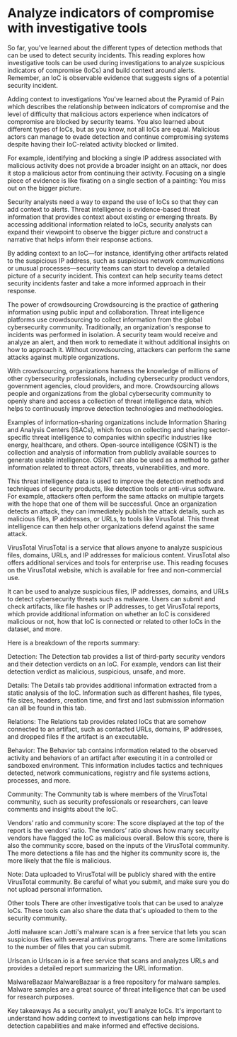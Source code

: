 # Analyze indicators of compromise with investigative tools
So far, you've learned about the different types of detection methods that can be used to detect security incidents. This reading explores how investigative tools can be used during investigations to analyze suspicious indicators of compromise (IoCs) and build context around alerts. Remember, an IoC is observable evidence that suggests signs of a potential security incident.

Adding context to investigations
You've learned about the Pyramid of Pain which describes the relationship between indicators of compromise and the level of difficulty that malicious actors experience when indicators of compromise are blocked by security teams. You also learned about different types of IoCs, but as you know, not all IoCs are equal. Malicious actors can manage to evade detection and continue compromising systems despite having their IoC-related activity blocked or limited. 

For example, identifying and blocking a single IP address associated with malicious activity does not provide a broader insight on an attack, nor does it stop a malicious actor from continuing their activity. Focusing on a single piece of evidence is like fixating on a single section of a painting: You miss out on the bigger picture.

Security analysts need a way to expand the use of IoCs so that they can add context to alerts. Threat intelligence is evidence-based threat information that provides context about existing or emerging threats. By accessing additional information related to IoCs, security analysts can expand their viewpoint to observe the bigger picture and construct a narrative that helps inform their response actions. 

By adding context to an IoC—for instance, identifying other artifacts related to the suspicious IP address, such as suspicious network communications or unusual processes—security teams can start to develop a detailed picture of a security incident. This context can help security teams detect security incidents faster and take a more informed approach in their response.

The power of crowdsourcing
Crowdsourcing is the practice of gathering information using public input and collaboration. Threat intelligence platforms use crowdsourcing to collect information from the global cybersecurity community. Traditionally, an organization's response to incidents was performed in isolation. A security team would receive and analyze an alert, and then work to remediate it without additional insights on how to approach it. Without crowdsourcing, attackers can perform the same attacks against multiple organizations. 

With crowdsourcing, organizations harness the knowledge of millions of other cybersecurity professionals, including cybersecurity product vendors, government agencies, cloud providers, and more. Crowdsourcing allows people and organizations from the global cybersecurity community to openly share and access a collection of threat intelligence data, which helps to continuously improve detection technologies and methodologies. 

Examples of information-sharing organizations include Information Sharing and Analysis Centers (ISACs), which focus on collecting and sharing sector-specific threat intelligence to companies within specific industries like energy, healthcare, and others. Open-source intelligence (OSINT) is the collection and analysis of information from publicly available sources to generate usable intelligence. OSINT can also be used as a method to gather information related to threat actors, threats, vulnerabilities, and more.

This threat intelligence data is used to improve the detection methods and techniques of security products, like detection tools or anti-virus software. For example, attackers often perform the same attacks on multiple targets with the hope that one of them will be successful. Once an organization detects an attack, they can immediately publish the attack details, such as malicious files, IP addresses, or URLs, to tools like VirusTotal. This threat intelligence can then help other organizations defend against the same attack.

VirusTotal 
VirusTotal
 is a service that allows anyone to analyze suspicious files, domains, URLs, and IP addresses for malicious content. VirusTotal also offers additional services and tools for enterprise use. This reading focuses on the VirusTotal website, which is available for free and non-commercial use.

It can be used to analyze suspicious files, IP addresses, domains, and URLs to detect cybersecurity threats such as malware. Users can submit and check artifacts, like file hashes or IP addresses, to get VirusTotal reports, which provide additional information on whether an IoC is considered malicious or not, how that IoC is connected or related to other IoCs in the dataset, and more.

Here is a breakdown of the reports summary:

Detection: The Detection tab provides a list of third-party security vendors and their detection verdicts on an IoC. For example, vendors can list their detection verdict as malicious, suspicious, unsafe, and more.

Details: The Details tab provides additional information extracted from a static analysis of the IoC. Information such as different hashes, file types, file sizes, headers, creation time, and first and last submission information can all be found in this tab.

Relations: The Relations tab provides related IoCs that are somehow connected to an artifact, such as contacted URLs, domains, IP addresses, and dropped files if the artifact is an executable.

Behavior: The Behavior tab contains information related to the observed activity and behaviors of an artifact after executing it in a controlled or sandboxed environment. This information includes tactics and techniques detected, network communications, registry and file systems actions, processes, and more.

Community: The Community tab is where members of the VirusTotal community, such as security professionals or researchers, can leave comments and insights about the IoC. 

Vendors’ ratio and community score: The score displayed at the top of the report is the vendors’ ratio. The vendors’ ratio shows how many security vendors have flagged the IoC as malicious overall. Below this score, there is also the community score, based on the inputs of the VirusTotal community. The more detections a file has and the higher its community score is, the more likely that the file is malicious.

Note: Data uploaded to VirusTotal will be publicly shared with the entire VirusTotal community. Be careful of what you submit, and make sure you do not upload personal information. 

Other tools
There are other investigative tools that can be used to analyze IoCs. These tools can also share the data that's uploaded to them to the security community.

Jotti malware scan
Jotti's malware scan
 is a free service that lets you scan suspicious files with several antivirus programs. There are some limitations to the number of files that you can submit. 

Urlscan.io
Urlscan.io
 is a free service that scans and analyzes URLs and provides a detailed report summarizing the URL information.

MalwareBazaar
MalwareBazaar
 is a free repository for malware samples. Malware samples are a great source of threat intelligence that can be used for research purposes. 

Key takeaways
As a security analyst, you'll analyze IoCs. It's important to understand how adding context to investigations can help improve detection capabilities and make informed and effective decisions.
